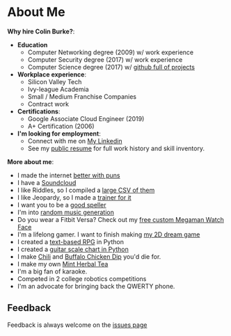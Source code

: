 # About Me

**Why hire Colin Burke?**:
* **Education**
  * Computer Networking degree (2009) w/ work experience
  * Computer Security degree (2017) w/ work experience
  * Computer Science degree (2017) w/ [github full of projects](https://github.com/crawsome)
* **Workplace experience**:
  * Silicon Valley Tech 
  * Ivy-league Academia 
  * Small / Medium Franchise Companies 
  * Contract work 
* **Certifications**:
  * Google Associate Cloud Engineer (2019)
  * A+ Certification (2006)
* **I'm looking for employment**:
  * Connect with me on [My Linkedin](https://www.linkedin.com/in/colingburke/)
  * See my [public resume](https://docs.google.com/document/d/1uvc-U7dC4QSa3q8V0DhF2e_8Vd_OGCmebDLZKrT9FtA) for full work history and skill inventory. 

**More about me**:
* I made the internet [better with puns](https://knowyourmeme.com/memes/name-puns)
* I have a [Soundcloud](https://www.soundcloud.com/crawsome)
* I like Riddles, so I compiled a [large CSV of them](https://github.com/crawsome/PyRPG_Mini/blob/master/csv/riddles.csv)
* I like Jeopardy, so I made a [trainer for it](https://github.com/crawsome/jeopardy-trainer)
* I want you to be a [good speller](https://github.com/crawsome/spellingpractice)
* I'm into [random music generation](https://github.com/crawsome/PyMusicGen)
* Do you wear a Fitbit Versa? Check out my [free custom Megaman Watch Face](https://github.com/crawsome/BurkeClock)
* I'm a lifelong gamer. I want to finish making [my 2D dream game](https://imgur.com/a/1XQ0gmU)
* I created a [text-based RPG](https://github.com/crawsome/PyRPG_Mini) in Python
* I created a [guitar scale chart in Python](https://github.com/crawsome/GuitarScaleChart)
* I make [Chili](https://i.imgur.com/WzLIpDv.png) and [Buffalo Chicken Dip](https://i.imgur.com/1XvIf0p.png) you'd die for. 
* I make my own [Mint Herbal Tea](https://i.imgur.com/0RtLsn8.png)
* I'm a big fan of karaoke. 
* Competed in 2 college robotics competitions
* I'm an advocate for bringing back the QWERTY phone. 

## Feedback

Feedback is always welcome on the [issues page](https://github.com/crawsome/colinburke.github.io/issues)
